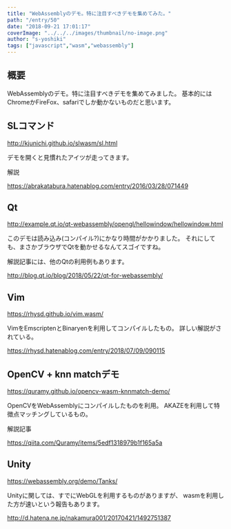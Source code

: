 ```yaml
---
title: "WebAssemblyのデモ。特に注目すべきデモを集めてみた。"
path: "/entry/50"
date: "2018-09-21 17:01:17"
coverImage: "../../../images/thumbnail/no-image.png"
author: "s-yoshiki"
tags: ["javascript","wasm","webassembly"]
---
```


## 概要

WebAssemblyのデモ。特に注目すべきデモを集めてみました。
基本的にはChromeかFireFox、safariでしか動かないものだと思います。

## SLコマンド

http://kjunichi.github.io/slwasm/sl.html

デモを開くと見慣れたアイツが走ってきます。

解説

https://abrakatabura.hatenablog.com/entry/2016/03/28/071449

## Qt

http://example.qt.io/qt-webassembly/opengl/hellowindow/hellowindow.html

このデモは読み込み(コンパイル?)にかなり時間がかかりました。
それにしても、まさかブラウザでQtを動かせるなんてスゴイですね。

解説記事には、他のQtの利用例もあります。

http://blog.qt.io/blog/2018/05/22/qt-for-webassembly/

## Vim

https://rhysd.github.io/vim.wasm/

VimをEmscriptenとBinaryenを利用してコンパイルしたもの。
詳しい解説がされている。

https://rhysd.hatenablog.com/entry/2018/07/09/090115

## OpenCV + knn matchデモ

https://quramy.github.io/opencv-wasm-knnmatch-demo/

OpenCVをWebAssemblyにコンパイルしたものを利用。
AKAZEを利用して特徴点マッチングしているもの。

解説記事

https://qiita.com/Quramy/items/5edf1318979b1f165a5a

## Unity

https://webassembly.org/demo/Tanks/

Unityに関しては、すでにWebGLを利用するものがありますが、
wasmを利用した方が速いという報告もあります。

http://d.hatena.ne.jp/nakamura001/20170421/1492751387